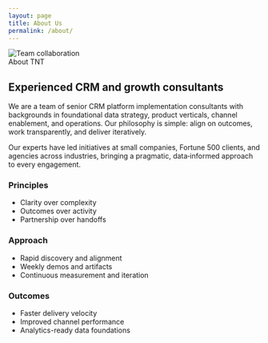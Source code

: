 ```yaml
---
layout: page
title: About Us
permalink: /about/
---
```


<section class="section container">
  <div class="media">
    <div class="media-image">
      <img alt="Team collaboration" src="https://images.unsplash.com/photo-1522202176988-66273c2fd55f?q=80&w=1600&auto=format&fit=crop" />
    </div>
    <div class="media-body">
      <span class="eyebrow">About TNT</span>
      <h2>Experienced CRM and growth consultants</h2>
      <p>We are a team of senior CRM platform implementation consultants with backgrounds in foundational data strategy, product verticals, channel enablement, and operations. Our philosophy is simple: align on outcomes, work transparently, and deliver iteratively.</p>
      <p>Our experts have led initiatives at small companies, Fortune 500 clients, and agencies across industries, bringing a pragmatic, data‑informed approach to every engagement.</p>
    </div>
  </div>
</section>

<section class="section section-muted">
  <div class="container">
    <div class="grid grid-3">
      <article class="card">
        <div class="card-body">
          <h3>Principles</h3>
          <ul>
            <li>Clarity over complexity</li>
            <li>Outcomes over activity</li>
            <li>Partnership over handoffs</li>
          </ul>
        </div>
      </article>
      <article class="card">
        <div class="card-body">
          <h3>Approach</h3>
          <ul>
            <li>Rapid discovery and alignment</li>
            <li>Weekly demos and artifacts</li>
            <li>Continuous measurement and iteration</li>
          </ul>
        </div>
      </article>
      <article class="card">
        <div class="card-body">
          <h3>Outcomes</h3>
          <ul>
            <li>Faster delivery velocity</li>
            <li>Improved channel performance</li>
            <li>Analytics-ready data foundations</li>
          </ul>
        </div>
      </article>
    </div>
  </div>
</section>
